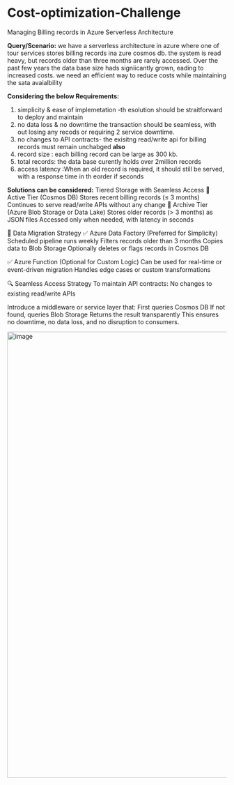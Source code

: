 # Cost-optimization-Challenge
Managing Billing records in Azure Serverless Architecture

**Query/Scenario:**
we have a serverless architecture in azure where one of tour services stores billing records ina zure cosmos db. the system is read heavy, but records older than three months are rarely accessed. Over the past few years the data base size hads signiicantly grown, eading to increased costs. we need an efficient way to reduce costs while maintaining the sata avaialbility 

**Considering the below Requirements:**
1. simplicity & ease of implemetation -th esolution should be straitforward to deploy and maintain
2. no data loss & no downtime the transaction should be seamless, with out losing any recods or requiring 2 service downtime.
3. no changes to API contracts- the exisitng read/write api for billing records must remain unchabged
**also** 
1. record size : each billing record can be large as 300 kb.
2. total records: the data base curently holds over 2million records 
3. access latency :When an old record is required, it should still be served, with a response time in th eorder if seconds

**Solutions can be considered:**
Tiered Storage with Seamless Access
🔹 Active Tier (Cosmos DB)
Stores recent billing records (≤ 3 months)
Continues to serve read/write APIs without any change
🔹 Archive Tier (Azure Blob Storage or Data Lake)
Stores older records (> 3 months) as JSON files
Accessed only when needed, with latency in seconds

🔄 Data Migration Strategy
✅ Azure Data Factory (Preferred for Simplicity)
Scheduled pipeline runs weekly
Filters records older than 3 months
Copies data to Blob Storage
Optionally deletes or flags records in Cosmos DB

✅ Azure Function (Optional for Custom Logic)
Can be used for real-time or event-driven migration
Handles edge cases or custom transformations

🔍 Seamless Access Strategy
To maintain API contracts:
No changes to existing read/write APIs

Introduce a middleware or service layer that:
First queries Cosmos DB
If not found, queries Blob Storage
Returns the result transparently
This ensures no downtime, no data loss, and no disruption to consumers.

<img width="1536" height="1024" alt="image" src="https://github.com/user-attachments/assets/7898bf33-f3d9-490d-8933-24e046df344f" />
